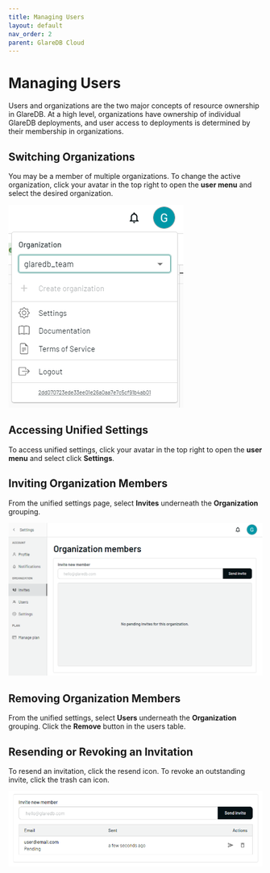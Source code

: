 ```yaml
---
title: Managing Users
layout: default
nav_order: 2
parent: GlareDB Cloud
---
```


# Managing Users

Users and organizations are the two major concepts of resource ownership in
GlareDB. At a high level, organizations have ownership of individual GlareDB
deployments, and user access to deployments is determined by their membership in
organizations.

## Switching Organizations

You may be a member of multiple organizations. To change the active
organization, click your avatar in the top right to open the **user menu** and
select the desired organization.

![organization selector]

## Accessing Unified Settings

To access unified settings, click your avatar in the top right to open the
**user menu** and select click **Settings**.

## Inviting Organization Members

From the unified settings page, select **Invites** underneath the
**Organization** grouping.

![invite]

## Removing Organization Members

From the unified settings, select **Users** underneath the **Organization**
grouping. Click the **Remove** button in the users table.

## Resending or Revoking an Invitation

To resend an invitation, click the resend icon. To revoke an outstanding invite,
click the trash can icon.

![manage invite]

[organization selector]: /assets/images/cloud/admin/user-dropdown.png
[invite]: /assets/images/cloud/admin/organization-invites.png
[manage invite]: /assets/images/cloud/admin/manage-invite.png
